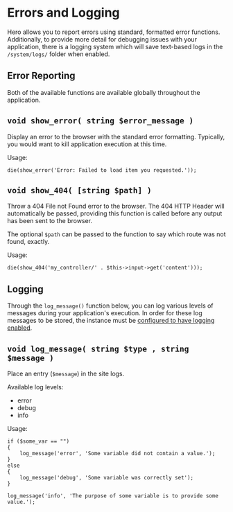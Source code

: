 # Errors and Logging

Hero allows you to report errors using standard, formatted error functions.  Additionally, to provide more detail for debugging issues with your application, there is a logging system which will save text-based logs in the `/system/logs/` folder when enabled.

## Error Reporting

Both of the available functions are available globally throughout the application.

## `void show_error( string $error_message )`

Display an error to the browser with the standard error formatting.  Typically, you would want to kill application execution at this time.

Usage:

```
die(show_error('Error: Failed to load item you requested.'));
```

## `void show_404( [string $path] )`

Throw a 404 File not Found error to the browser.  The 404 HTTP Header will automatically be passed, providing this function is called before any output has been sent to the browser.

The optional `$path` can be passed to the function to say which route was not found, exactly.

Usage:

```
die(show_404('my_controller/' . $this->input->get('content')));
```

## Logging

Through the `log_message()` function below, you can log various levels of messages during your application's execution.  In order for these log messages to be stored, the instance must be [configured to have logging enabled](/docs/configuration/advanced.md).

## `void log_message( string $type , string $message )`

Place an entry (`$message`) in the site logs.

Available log levels:

* error
* debug
* info

Usage:

```
if ($some_var == "")
{
    log_message('error', 'Some variable did not contain a value.');
}
else
{
    log_message('debug', 'Some variable was correctly set');
}

log_message('info', 'The purpose of some variable is to provide some value.');
```